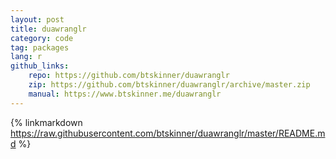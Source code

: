 ```yaml
---
layout: post
title: duawranglr
category: code
tag: packages
lang: r 
github_links:
    repo: https://github.com/btskinner/duawranglr
    zip: https://github.com/btskinner/duawranglr/archive/master.zip
    manual: https://www.btskinner.me/duawranglr
---
```


{% linkmarkdown https://raw.githubusercontent.com/btskinner/duawranglr/master/README.md %}
